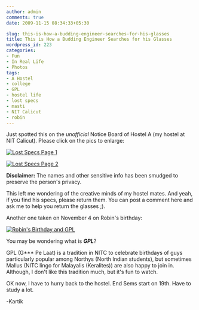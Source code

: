 ```yaml
---
author: admin
comments: true
date: 2009-11-15 08:34:33+05:30

slug: this-is-how-a-budding-engineer-searches-for-his-glasses
title: This is How a Budding Engineer Searches for his Glasses
wordpress_id: 223
categories:
- Fun
- In Real Life
- Photos
tags:
- A Hostel
- college
- GPL
- hostel life
- lost specs
- masti
- NIT Calicut
- robin
---
```


Just spotted this on the _unofficial_ Notice Board of Hostel A (my hostel at NIT Calicut). Please click on the pics to enlarge:

[![Lost Specs Page 1](http://techglider.in/kartik/blog/wp-content/uploads/2009/11/lost-specs-2009-11-15-212x300.jpg)](http://techglider.in/kartik/blog/wp-content/uploads/2009/11/lost-specs-2009-11-15.jpg)

[![Lost Specs Page 2](http://techglider.in/kartik/blog/wp-content/uploads/2009/11/lost-specs2-2009-11-15-213x300.jpg)](http://techglider.in/kartik/blog/wp-content/uploads/2009/11/lost-specs2-2009-11-15.jpg)

**Disclaimer:** The names and other sensitive info has been smudged to preserve the person's privacy.

This left me wondering of the creative minds of my hostel mates. And yeah, if you find his specs, please return them. You can post a comment here and ask me to help you return the glasses ;).

Another one taken on November 4 on Robin's birthday:

[![Robin's Birthday and GPL](http://techglider.in/kartik/blog/wp-content/uploads/2009/11/robins-bday-2009-11-04-220x300.jpg)](http://techglider.in/kartik/blog/wp-content/uploads/2009/11/robins-bday-2009-11-04.jpg)

You may be wondering what is **_GPL_**?

GPL (G*** Pe Laat) is a tradition in NITC to celebrate birthdays of guys particularly popular among Northys (North Indian students), but sometimes Mallus (NITC lingo for Malayalis (Keralites)) are also happy to join in. Although, I don't like this tradition much, but it's fun to watch.

OK now, I have to hurry back to the hostel. End Sems start on 19th. Have to study a lot.

-Kartik
